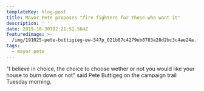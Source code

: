```yaml
---
templateKey: blog-post
title: Mayor Pete proposes "fire fighters for those who want it"
description: ' '
date: 2019-10-30T02:21:51.564Z
featuredimage: >-
  /img/191025-pete-buttigieg-ew-547p_021b87c4279eb8783a28d2bc3c4ae24a.fit-2000w.jpg
tags:
  - mayor pete
---
```

"I believe in choice, the choice to choose wether or not you would like your house to burn down or not" said Pete Buttigeg on the campaign trail Tuesday morning.
